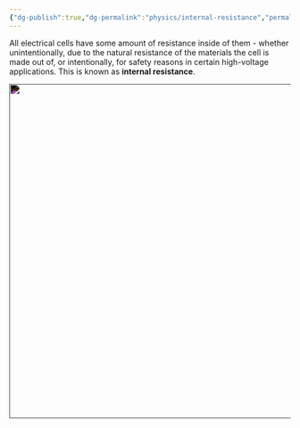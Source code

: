 ```yaml
---
{"dg-publish":true,"dg-permalink":"physics/internal-resistance","permalink":"/physics/internal-resistance/"}
---
```



All electrical cells have some amount of resistance inside of them - whether unintentionally, due to the natural resistance of the materials the cell is made out of, or intentionally, for safety reasons in certain high-voltage applications. This is known as **internal resistance**.

<img src="https://cdn.savemyexams.co.uk/cdn-cgi/image/w=1920,f=auto/uploads/2020/09/10.1.1.5-Internal-resistance-circuit.png" style="filter: invert(1)" width="600">
